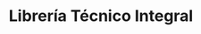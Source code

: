 ---
title: "Librería Técnico Integral"
url: /ciudad-autonoma-de-buenos-aires/libreria-tecnico-integral/
shop: general
---